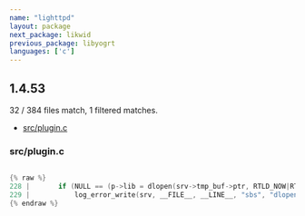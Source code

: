 ```yaml
---
name: "lighttpd"
layout: package
next_package: likwid
previous_package: libyogrt
languages: ['c']
---
```

## 1.4.53
32 / 384 files match, 1 filtered matches.

 - [src/plugin.c](#srcpluginc)

### src/plugin.c

```c

{% raw %}
228 | 		if (NULL == (p->lib = dlopen(srv->tmp_buf->ptr, RTLD_NOW|RTLD_GLOBAL))) {
229 | 			log_error_write(srv, __FILE__, __LINE__, "sbs", "dlopen() failed for:",
{% endraw %}

```